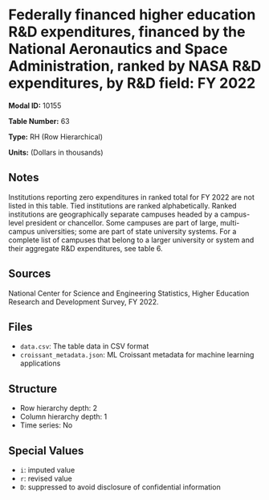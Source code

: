 # Federally financed higher education R&D expenditures, financed by the National Aeronautics and Space Administration, ranked by NASA R&D expenditures, by R&D field: FY 2022

**Modal ID:** 10155

**Table Number:** 63

**Type:** RH (Row Hierarchical)

**Units:** (Dollars in thousands)

## Notes

Institutions reporting zero expenditures in ranked total for FY 2022 are not listed in this table. Tied institutions are ranked alphabetically. Ranked institutions are geographically separate campuses headed by a campus-level president or chancellor. Some campuses are part of large, multi-campus universities; some are part of state university systems. For a complete list of campuses that belong to a larger university or system and their aggregate R&D expenditures, see table 6.

## Sources

National Center for Science and Engineering Statistics, Higher Education Research and Development Survey, FY 2022.

## Files

- `data.csv`: The table data in CSV format
- `croissant_metadata.json`: ML Croissant metadata for machine learning applications

## Structure

- Row hierarchy depth: 2
- Column hierarchy depth: 1
- Time series: No

## Special Values

- `i`: imputed value
- `r`: revised value
- `D`: suppressed to avoid disclosure of confidential information
